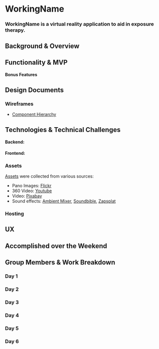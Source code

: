 # WorkingName

### WorkingName is a virtual reality application to aid in exposure therapy.


## Background & Overview


## Functionality & MVP

#### Bonus Features

## Design Documents

### Wireframes

- [Component Hierarchy][hierarchy]


## Technologies & Technical Challenges

#### Backend:
#### Frontend:

### Assets

[Assets][assets] were collected from various sources:
- Pano Images: [Flickr][flickr]
- 360 Video: [Youtube][youtube]
- Video: [Pixabay][pixabay]
- Sound effects: [Ambient Mixer][ambientmixer], [Soundbible][soundbible], [Zapsplat][zapsplat]


### Hosting


## UX


## Accomplished over the Weekend


## Group Members & Work Breakdown

### Day 1

### Day 2

### Day 3

### Day 4

### Day 5

### Day 6


[hierarchy]: ./docs/hierarchy.md
[assets]: ./docs/ASSETS.md
[flickr]: https://www.flickr.com/groups/360degrees/
[pixabay]: https://pixabay.com/
[soundbible]: http://soundbible.com/
[zapsplat]: www.zapsplat.com
[youtube]: www.youtube.com
[ambientmixer]: www.ambient-mixer.com

